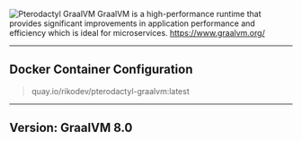 ![Pterodactyl GraalVM](https://i.imgur.com/h2qEqfn.png)
GraalVM is a high-performance runtime that provides significant improvements in application performance and efficiency which is ideal for microservices. https://www.graalvm.org/
___
## Docker Container Configuration

> quay.io/rikodev/pterodactyl-graalvm:latest
___
## Version: GraalVM 8.0
